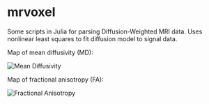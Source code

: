 # mrvoxel

Some scripts in Julia for parsing Diffusion-Weighted MRI data. Uses nonlinear least squares to fit diffusion model to signal data. 

Map of mean diffusivity (MD):

![Mean Diffusivity]("./pngs/MDmap.png")

Map of fractional anisotropy (FA):

![Fractional Anisotropy]("./pngs/FAmap.png")
